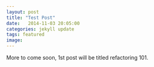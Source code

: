 ```yaml
---
layout: post
title: "Test Post"
date:   2014-11-03 20:05:00
categories: jekyll update
tags: featured
image:
---
```


More to come soon, 1st post will be titled refactoring 101.


